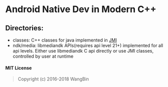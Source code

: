 # Android Native Dev in Modern C++

## Directories:

- classes: C++ classes for java implemented in [JMI](https://github.com/wang-bin/JMI)
- ndk/media: libmediandk APIs(requires api level 21+) implemented for all api levels. Either use libmediandk C api directly or use JMI classes, controlled by user at runtime

#### MIT License
>Copyright (c) 2016-2018 WangBin
